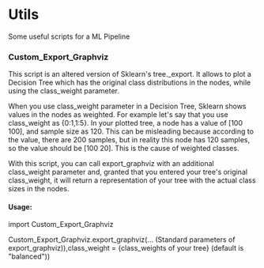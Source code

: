 # Utils
Some useful scripts for a ML Pipeline
<h3> Custom_Export_Graphviz </h3>

This script is an altered version of Sklearn's tree._export. It allows to plot a Decision Tree which has the original class 
distributions in the nodes, while using the class_weight parameter. 

When you use class_weight parameter in a Decision Tree, Sklearn shows values in the nodes as weighted. For example let's say that you use
class_weight as {0:1,1:5}. In your plotted tree, a node has a value of [100 100], and sample size as 120. This can be misleading 
because according to the value, there are 200 samples, but in reality this node has 120 samples, so the value should be [100 20].
This is the cause of weighted classes. 

With this script, you can call export_graphviz with an additional class_weight parameter and, granted that you entered your tree's original 
class_weight, it will return a representation of your tree with the actual class sizes in the nodes.

<h4>Usage:</h4>

import Custom_Export_Graphviz 

Custom_Export_Graphviz.export_graphviz(... (Standard parameters of export_graphviz)),class_weight = {class_weights of your tree} (default is "balanced"))
